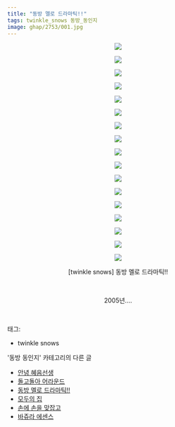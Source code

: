 ```yaml
---
title: "동방 멜로 드라마틱!!"
tags: twinkle_snows 동방_동인지
image: ghap/2753/001.jpg
---
```

<div class="article">
<p style="text-align: center; clear: none; float: none;"><img src="{{ site.nasurl }}/ghap/2753/001.jpg"/></p>
<p style="text-align: center; clear: none; float: none;"><img src="{{ site.nasurl }}/ghap/2753/002.jpg"/></p>
<p style="text-align: center; clear: none; float: none;"><img src="{{ site.nasurl }}/ghap/2753/003.jpg"/></p>
<p style="text-align: center; clear: none; float: none;"><img src="{{ site.nasurl }}/ghap/2753/004.jpg"/></p>
<p style="text-align: center; clear: none; float: none;"><img src="{{ site.nasurl }}/ghap/2753/005.jpg"/></p>
<p style="text-align: center; clear: none; float: none;"><img src="{{ site.nasurl }}/ghap/2753/006.jpg"/></p>
<p style="text-align: center; clear: none; float: none;"><img src="{{ site.nasurl }}/ghap/2753/007.jpg"/></p>
<p style="text-align: center; clear: none; float: none;"><img src="{{ site.nasurl }}/ghap/2753/008.jpg"/></p>
<p style="text-align: center; clear: none; float: none;"><img src="{{ site.nasurl }}/ghap/2753/009.jpg"/></p>
<p style="text-align: center; clear: none; float: none;"><img src="{{ site.nasurl }}/ghap/2753/010.jpg"/></p>
<p style="text-align: center; clear: none; float: none;"><img src="{{ site.nasurl }}/ghap/2753/011.jpg"/></p>
<p style="text-align: center; clear: none; float: none;"><img src="{{ site.nasurl }}/ghap/2753/012.jpg"/></p>
<p style="text-align: center; clear: none; float: none;"><img src="{{ site.nasurl }}/ghap/2753/013.jpg"/></p>
<p style="text-align: center; clear: none; float: none;"><img src="{{ site.nasurl }}/ghap/2753/014.jpg"/></p>
<p style="text-align: center; clear: none; float: none;"><img src="{{ site.nasurl }}/ghap/2753/015.jpg"/></p>
<p style="text-align: center; clear: none; float: none;"><img src="{{ site.nasurl }}/ghap/2753/016.jpg"/></p>
<p style="text-align: center; clear: none; float: none;"><img src="{{ site.nasurl }}/ghap/2753/017.jpg"/></p>
<p style="text-align: center; clear: none; float: none;">[twinkle snows] 동방 멜로 드라마틱!!</p>
<p style="text-align: center; clear: none; float: none;"><br/></p>
<p style="text-align: center; clear: none; float: none;">2005년....</p>
<p><br/></p>
</div><div class="tagTrail">
<p>태그: </p>
<ul>
<li>twinkle snows</li>
</ul>
</div><div class="another">
<p>'동방 동인지' 카테고리의 다른 글</p>
<ul>
<li><a href="/2016-11-26-ghap_2755">안녕 혜음선생</a></li>
<li><a href="/2016-11-26-ghap_2754">돌고돌아 어라운드</a></li>
<li><a href="/2016-11-26-ghap_2753">동방 멜로 드라마틱!!</a></li>
<li><a href="/2016-11-26-ghap_2752">모두의 집</a></li>
<li><a href="/2016-11-26-ghap_2751">손에 손을 맞잡고</a></li>
<li><a href="/2016-11-26-ghap_2750">바쥬라 에센스</a></li>
</ul>
</div><div class="cb_module cb_fluid">
<div class="cb_wrt cb_profile">
</div><!-- commentList close -->
</div>